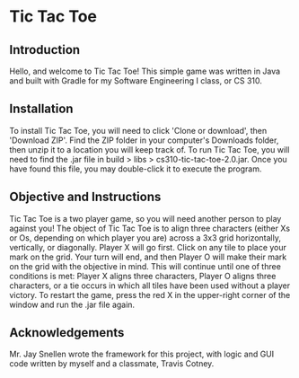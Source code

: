 # Tic Tac Toe
## Introduction
Hello, and welcome to Tic Tac Toe! This simple game was written in Java and built with Gradle for my Software Engineering I class, or CS 310.
## Installation
To install Tic Tac Toe, you will need to click 'Clone or download', then 'Download ZIP'. Find the ZIP folder in your computer's Downloads folder, then unzip it to a location you will keep track of. To run Tic Tac Toe, you will need to find the .jar file in build > libs > cs310-tic-tac-toe-2.0.jar. Once you have found this file, you may double-click it to execute the program.
## Objective and Instructions
Tic Tac Toe is a two player game, so you will need another person to play against you! The object of Tic Tac Toe is to align three characters (either Xs or Os, depending on which player you are) across a 3x3 grid horizontally, vertically, or diagonally. 
Player X will go first. Click on any tile to place your mark on the grid. Your turn will end, and then Player O will make their mark on the grid with the objective in mind. This will continue until one of three conditions is met: Player X aligns three characters, Player O aligns three characters, or a tie occurs in which all tiles have been used without a player victory. To restart the game, press the red X in the upper-right corner of the window and run the .jar file again.
## Acknowledgements
Mr. Jay Snellen wrote the framework for this project, with logic and GUI code written by myself and a classmate, Travis Cotney.
